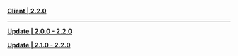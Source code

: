**[Client | 2.2.0](https://autopatchhk.yuanshen.com/client_app/pc_mihoyo/20211013_407d783aa6b98191/GenshinImpact_2.2.0.zip)**

---

**[Update | 2.0.0 - 2.2.0](https://autopatchhk.yuanshen.com/client_app/update/hk4e_global/10/game_2.0.0_2.2.0_diff_4fBjlXcqzgVsQ5ZG.zip)**

**[Update | 2.1.0 - 2.2.0](https://autopatchhk.yuanshen.com/client_app/update/hk4e_global/10/game_2.1.0_2.2.0_diff_4v9prHYT3QOD628M.zip)**
